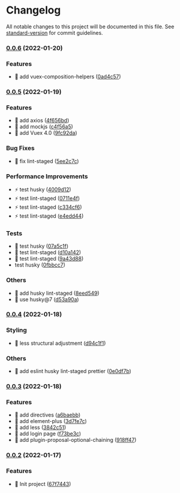 # Changelog

All notable changes to this project will be documented in this file. See [standard-version](https://github.com/conventional-changelog/standard-version) for commit guidelines.

### [0.0.6](https://github.com/asasugar/vite-element-plus-admin/compare/v0.0.5...v0.0.6) (2022-01-20)


### Features

* 🎸 add vuex-composition-helpers ([0ad4c57](https://github.com/asasugar/vite-element-plus-admin/commit/0ad4c5771e3ed89c6800f1553dbea9261c7d8921))

### [0.0.5](https://github.com/asasugar/vite-element-plus-admin/compare/v0.0.4...v0.0.5) (2022-01-19)


### Features

* 🎸 add axios ([4f656bd](https://github.com/asasugar/vite-element-plus-admin/commit/4f656bdd1fcee06519af5a26068f161bdf618095))
* 🎸 add mockjs ([c4f56a5](https://github.com/asasugar/vite-element-plus-admin/commit/c4f56a5fa014881aaa52bebb0d8972b838f56bad))
* 🎸 add Vuex 4.0 ([9fc92da](https://github.com/asasugar/vite-element-plus-admin/commit/9fc92da0a9527616cc8bc5e773f3bf7e6839f0fc))


### Bug Fixes

* 🐛 fix lint-staged ([5ee2c7c](https://github.com/asasugar/vite-element-plus-admin/commit/5ee2c7c84927e6654d261fec7f74964944195674))


### Performance Improvements

* ⚡️ test husky ([4009d12](https://github.com/asasugar/vite-element-plus-admin/commit/4009d12fae99e158b24e1e09da86d5c8e1fe2144))
* ⚡️ test lint-staged ([0711e4f](https://github.com/asasugar/vite-element-plus-admin/commit/0711e4f27804f9de9e5dc53b7f5f0d046e2b37f5))
* ⚡️ test lint-staged ([c334cf6](https://github.com/asasugar/vite-element-plus-admin/commit/c334cf67add72d7ca1102f430f1f61e0a25e7005))
* ⚡️ test lint-staged ([e4edd44](https://github.com/asasugar/vite-element-plus-admin/commit/e4edd44814c182648527ec3a2c60a1da0c7822b1))


### Tests

* 💍 test husky ([07a5c1f](https://github.com/asasugar/vite-element-plus-admin/commit/07a5c1f03d4ed630c79677da860183df7fb3f35c))
* 💍 test lint-staged ([d10a142](https://github.com/asasugar/vite-element-plus-admin/commit/d10a14213c720ab84c5a62134b1ad336b68f0067))
* 💍 test lint-staged ([9a43d88](https://github.com/asasugar/vite-element-plus-admin/commit/9a43d887cc4fc5b22a31bac9d3bf9251e94ab871))
* test husky ([0fbbcc7](https://github.com/asasugar/vite-element-plus-admin/commit/0fbbcc7f74cf9f4ef0f89efa7dfa8d4ed30fa544))


### Others

* 🤖 add husky lint-staged ([8eed549](https://github.com/asasugar/vite-element-plus-admin/commit/8eed54987911e6440a0cb08d0bf4d9ea95e90d16))
* 🤖 use husky@7 ([d53a90a](https://github.com/asasugar/vite-element-plus-admin/commit/d53a90a342727655d5cc6e000baf5d355f452c39))

### [0.0.4](https://github.com/asasugar/vite-element-plus-admin/compare/v0.0.3...v0.0.4) (2022-01-18)


### Styling

* 💄 less structural adjustment ([d94c1f1](https://github.com/asasugar/vite-element-plus-admin/commit/d94c1f1ae906bf23d29d6324d93d5e50299abd67))


### Others

* 🤖 add eslint husky lint-staged prettier ([0e0df7b](https://github.com/asasugar/vite-element-plus-admin/commit/0e0df7b4cf048c14120d572180026660fddd2179))

### [0.0.3](https://github.com/asasugar/vite-element-plus-admin/compare/v0.0.2...v0.0.3) (2022-01-18)


### Features

* 🎸 add directives ([a6baebb](https://github.com/asasugar/vite-element-plus-admin/commit/a6baebb8b44d7a4a0ac0a1a1c1da51e12325fee4))
* 🎸 add element-plus ([3d7fe7c](https://github.com/asasugar/vite-element-plus-admin/commit/3d7fe7cd9ce9543f3b5e561bdea4f983bdc22978))
* 🎸 add less ([3842c51](https://github.com/asasugar/vite-element-plus-admin/commit/3842c51710d4e170b1fa287e50c3c42953008155))
* 🎸 add login page ([f73be3c](https://github.com/asasugar/vite-element-plus-admin/commit/f73be3cbc9842b19cc975812d8dfadd7ce0bc24b))
* 🎸 add plugin-proposal-optional-chaining ([918ff47](https://github.com/asasugar/vite-element-plus-admin/commit/918ff47fab58e5ee16c5151f0204ce7398f7a405))

### [0.0.2](https://github.com/asasugar/vite-element-plus-admin/compare/v0.0.1...v0.0.2) (2022-01-17)


### Features

* 🎸 Init project ([67f7443](https://github.com/asasugar/vite-element-plus-admin/commit/67f7443fd52e1c58af39cf9699daa715e832823d))
